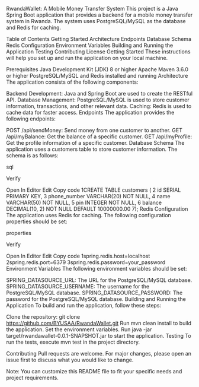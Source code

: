 RwandaWallet: A Mobile Money Transfer System
This project is a Java Spring Boot application that provides a backend for a mobile money transfer system in Rwanda. The system uses PostgreSQL/MySQL as the database and Redis for caching.

Table of Contents
Getting Started
Architecture
Endpoints
Database Schema
Redis Configuration
Environment Variables
Building and Running the Application
Testing
Contributing
License
Getting Started
These instructions will help you set up and run the application on your local machine.

Prerequisites
Java Development Kit (JDK) 8 or higher
Apache Maven 3.6.0 or higher
PostgreSQL/MySQL and Redis installed and running
Architecture
The application consists of the following components:

Backend Development: Java and Spring Boot are used to create the RESTful API.
Database Management: PostgreSQL/MySQL is used to store customer information, transactions, and other relevant data.
Caching: Redis is used to cache data for faster access.
Endpoints
The application provides the following endpoints:

POST /api/sendMoney: Send money from one customer to another.
GET /api/myBalance: Get the balance of a specific customer.
GET /api/myProfile: Get the profile information of a specific customer.
Database Schema
The application uses a customers table to store customer information. The schema is as follows:

sql

Verify

Open In Editor
Edit
Copy code
1CREATE TABLE customers (
2    id SERIAL PRIMARY KEY,
3    phone_number VARCHAR(20) NOT NULL,
4    name VARCHAR(50) NOT NULL,
5    pin INTEGER NOT NULL,
6    balance DECIMAL(10, 2) NOT NULL DEFAULT 10000000.00
7);
Redis Configuration
The application uses Redis for caching. The following configuration properties should be set:

properties

Verify

Open In Editor
Edit
Copy code
1spring.redis.host=localhost
2spring.redis.port=6379
3spring.redis.password=your_password
Environment Variables
The following environment variables should be set:

SPRING_DATASOURCE_URL: The URL for the PostgreSQL/MySQL database.
SPRING_DATASOURCE_USERNAME: The username for the PostgreSQL/MySQL database.
SPRING_DATASOURCE_PASSWORD: The password for the PostgreSQL/MySQL database.
Building and Running the Application
To build and run the application, follow these steps:

Clone the repository: git clone https://github.com/BYUSAA/RwandaWallet.git
Run mvn clean install to build the application.
Set the environment variables.
Run java -jar target/rwandawallet-0.0.1-SNAPSHOT.jar to start the application.
Testing
To run the tests, execute mvn test in the project directory.

Contributing
Pull requests are welcome. For major changes, please open an issue first to discuss what you would like to change.

Note: You can customize this README file to fit your specific needs and project requirements.